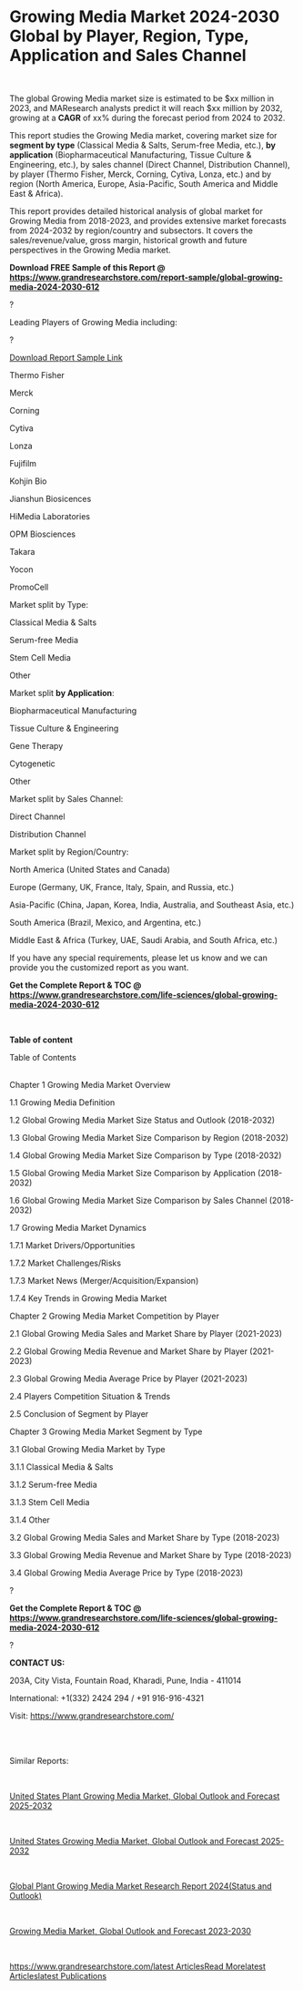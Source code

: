 <h1>Growing Media Market 2024-2030 Global by Player, Region, Type, Application and Sales Channel</h1><br/><p>The global Growing Media market size is estimated to be $xx million in 2023, and MAResearch analysts predict it will reach $xx million by 2032, growing at a <strong>CAGR</strong> of xx% during the forecast period from 2024 to 2032.</p>
 
 
 
 <p>This report studies the Growing Media market, covering market size for <strong>segment by type</strong> (Classical Media & Salts, Serum-free Media, etc.), <strong>by application</strong> (Biopharmaceutical Manufacturing, Tissue Culture & Engineering, etc.), by sales channel (Direct Channel, Distribution Channel), by player (Thermo Fisher, Merck, Corning, Cytiva, Lonza, etc.) and by region (North America, Europe, Asia-Pacific, South America and Middle East & Africa).</p>
 
 
 
 <p>This report provides detailed historical analysis of global market for Growing Media from 2018-2023, and provides extensive market forecasts from 2024-2032 by region/country and subsectors. It covers the sales/revenue/value, gross margin, historical growth and future perspectives in the Growing Media market.</p>
 
 
 
 <div><b>Download FREE Sample of this Report @ <a href="https://www.grandresearchstore.com/report-sample/global-growing-media-2024-2030-612">https://www.grandresearchstore.com/report-sample/global-growing-media-2024-2030-612</a></b></div>
 
 
 
 <p>? </p>
 
 
 
 <p>Leading Players of Growing Media including:</p>
 
 
 
 <p>? </p>
 
 
 
 <p><a href="https://www.grandresearchstore.com/mr-admin/report-sample/global-growing-media-2024-2030-612">Download Report Sample Link</a></p>
 
 
 
 <p>Thermo Fisher</p>
 
 
 
 <p>Merck</p>
 
 
 
 <p>Corning</p>
 
 
 
 <p>Cytiva</p>
 
 
 
 <p>Lonza</p>
 
 
 
 <p>Fujifilm</p>
 
 
 
 <p>Kohjin Bio</p>
 
 
 
 <p>Jianshun Biosicences</p>
 
 
 
 <p>HiMedia Laboratories</p>
 
 
 
 <p>OPM Biosciences</p>
 
 
 
 <p>Takara</p>
 
 
 
 <p>Yocon</p>
 
 
 
 <p>PromoCell</p>
 
 
 
 <p>Market split by Type:</p>
 
 
 
 <p>Classical Media & Salts</p>
 
 
 
 <p>Serum-free Media</p>
 
 
 
 <p>Stem Cell Media</p>
 
 
 
 <p>Other</p>
 
 
 
 <p>Market split <strong>by Application</strong>:</p>
 
 
 
 <p>Biopharmaceutical Manufacturing</p>
 
 
 
 <p>Tissue Culture & Engineering</p>
 
 
 
 <p>Gene Therapy</p>
 
 
 
 <p>Cytogenetic</p>
 
 
 
 <p>Other</p>
 
 
 
 <p>Market split by Sales Channel:</p>
 
 
 
 <p>Direct Channel</p>
 
 
 
 <p>Distribution Channel</p>
 
 
 
 <p>Market split by Region/Country:</p>
 
 
 
 <p>North America (United States and Canada)</p>
 
 
 
 <p>Europe (Germany, UK, France, Italy, Spain, and Russia, etc.)</p>
 
 
 
 <p>Asia-Pacific (China, Japan, Korea, India, Australia, and Southeast Asia, etc.)</p>
 
 
 
 <p>South America (Brazil, Mexico, and Argentina, etc.)</p>
 
 
 
 <p>Middle East & Africa (Turkey, UAE, Saudi Arabia, and South Africa, etc.)</p>
 
 
 
 <p>If you have any special requirements, please let us know and we can provide you the customized report as you want.</p>
 
 
 
 <div><b>Get the Complete Report & TOC @ <a href="https://www.grandresearchstore.com/life-sciences/global-growing-media-2024-2030-612">https://www.grandresearchstore.com/life-sciences/global-growing-media-2024-2030-612</a></b></div>
 
 
 
 <p><br />
 
 <b>Table of content</b></p>
 
 
 
 <p>Table of Contents<br />
 
 <br />
 
 Chapter 1 Growing Media Market Overview<br />
 
 1.1 Growing Media Definition<br />
 
 1.2 Global Growing Media Market Size Status and Outlook (2018-2032)<br />
 
 1.3 Global Growing Media Market Size Comparison by Region (2018-2032)<br />
 
 1.4 Global Growing Media Market Size Comparison by Type (2018-2032)<br />
 
 1.5 Global Growing Media Market Size Comparison by Application (2018-2032)<br />
 
 1.6 Global Growing Media Market Size Comparison by Sales Channel (2018-2032)<br />
 
 1.7 Growing Media Market Dynamics<br />
 
 1.7.1 Market Drivers/Opportunities<br />
 
 1.7.2 Market Challenges/Risks<br />
 
 1.7.3 Market News (Merger/Acquisition/Expansion)<br />
 
 1.7.4 Key Trends in Growing Media Market<br />
 
 Chapter 2 Growing Media Market Competition by Player<br />
 
 2.1 Global Growing Media Sales and Market Share by Player (2021-2023)<br />
 
 2.2 Global Growing Media Revenue and Market Share by Player (2021-2023)<br />
 
 2.3 Global Growing Media Average Price by Player (2021-2023)<br />
 
 2.4 Players Competition Situation & Trends<br />
 
 2.5 Conclusion of Segment by Player<br />
 
 Chapter 3 Growing Media Market Segment by Type<br />
 
 3.1 Global Growing Media Market by Type<br />
 
 3.1.1 Classical Media & Salts<br />
 
 3.1.2 Serum-free Media<br />
 
 3.1.3 Stem Cell Media<br />
 
 3.1.4 Other<br />
 
 3.2 Global Growing Media Sales and Market Share by Type (2018-2023)<br />
 
 3.3 Global Growing Media Revenue and Market Share by Type (2018-2023)<br />
 
 3.4 Global Growing Media Average Price by Type (2018-2023)<br />
 
 ? </p>
 
 
 
 <div><b>Get the Complete Report & TOC @ <a href="https://www.grandresearchstore.com/life-sciences/global-growing-media-2024-2030-612">https://www.grandresearchstore.com/life-sciences/global-growing-media-2024-2030-612</a></b></div>
 
 
 
 <p>? </p>
 
 
 
 <p><b>CONTACT US:</b><br />
 
 203A, City Vista, Fountain Road, Kharadi, Pune, India - 411014<br />
 
 International: +1(332) 2424 294 / +91 916-916-4321<br />
 
 Visit: <a href="https://www.grandresearchstore.com/">https://www.grandresearchstore.com/</a><br />
 
 <br />
 
 <br />
 
 Similar Reports:<br />
 
 <br />
 
 <a href="https://www.grandresearchstore.com/semiconductor-and-electronics/global-united-states-plant-growing-media-forecast-2025-2032-938">United States Plant Growing Media Market, Global Outlook and Forecast 2025-2032</a><br />
 
 <br />
 
 <a href="https://www.grandresearchstore.com/semiconductor-and-electronics/global-united-states-growing-media-forecast-2025-2032-844">United States Growing Media Market, Global Outlook and Forecast 2025-2032</a><br />
 
 <br />
 
 <a href="https://www.grandresearchstore.com/agriculture/global-plant-growing-media-2024-260">Global Plant Growing Media Market Research Report 2024(Status and Outlook)</a><br />
 
 <br />
 
 <a href="https://www.grandresearchstore.com/agriculture/global-growing-media-forecast-2023-2030-55">Growing Media Market, Global Outlook and Forecast 2023-2030</a><br />
 
 <br />
 
 <a href="https://gyeongbokgung.com">https://www.grandresearchstore.com/</a><a href="https://hallyeomaritime.com">latest Articles</a><a href="https://jingwansa.com">Read More</a><a href="https://nguoiviet.jp/">latest Articles</a><a href="https://www.intelmarketresearch.com/">latest Publications</a></p>